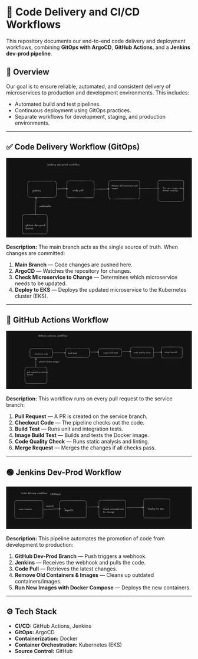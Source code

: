 
# 🚀 Code Delivery and CI/CD Workflows

This repository documents our end-to-end code delivery and deployment workflows, combining **GitOps with ArgoCD**, **GitHub Actions**, and a **Jenkins dev-prod pipeline**.

## 📌 Overview

Our goal is to ensure reliable, automated, and consistent delivery of microservices to production and development environments. This includes:

* Automated build and test pipelines.
* Continuous deployment using GitOps practices.
* Separate workflows for development, staging, and production environments.

---

## ✅ Code Delivery Workflow (GitOps)

![Code Delivery Workflow](./image/image.png)

**Description:**
The main branch acts as the single source of truth. When changes are committed:

1. **Main Branch** — Code changes are pushed here.
2. **ArgoCD** — Watches the repository for changes.
3. **Check Microservice to Change** — Determines which microservice needs to be updated.
4. **Deploy to EKS** — Deploys the updated microservice to the Kubernetes cluster (EKS).

---

## 🔄 GitHub Actions Workflow

![GitHub Actions Workflow](./image/image2.png)

**Description:**
This workflow runs on every pull request to the service branch:

1. **Pull Request** — A PR is created on the service branch.
2. **Checkout Code** — The pipeline checks out the code.
3. **Build Test** — Runs unit and integration tests.
4. **Image Build Test** — Builds and tests the Docker image.
5. **Code Quality Check** — Runs static analysis and linting.
6. **Merge Request** — Merges the changes if all checks pass.

---

## 🟢 Jenkins Dev-Prod Workflow

![Jenkins Dev-Prod Workflow](./image/image3.png)

**Description:**
This pipeline automates the promotion of code from development to production:

1. **GitHub Dev-Prod Branch** — Push triggers a webhook.
2. **Jenkins** — Receives the webhook and pulls the code.
3. **Code Pull** — Retrieves the latest changes.
4. **Remove Old Containers & Images** — Cleans up outdated containers/images.
5. **Run New Images with Docker Compose** — Deploys the new containers.

---

## ⚙️ Tech Stack

* **CI/CD:** GitHub Actions, Jenkins
* **GitOps:** ArgoCD
* **Containerization:** Docker
* **Container Orchestration:** Kubernetes (EKS)
* **Source Control:** GitHub
